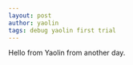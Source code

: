 ```yaml
---
layout: post
author: yaolin
tags: debug yaolin first trial
---
```


Hello from Yaolin from another day. 